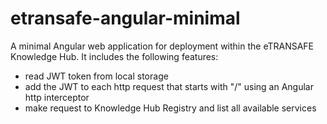 # etransafe-angular-minimal
A minimal Angular web application for deployment within the eTRANSAFE Knowledge Hub. It includes the following features:
- read JWT token from local storage
- add the JWT to each http request that starts with "/" using an Angular http interceptor
- make request to Knowledge Hub Registry and list all available services 

